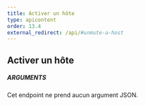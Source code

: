 ```yaml
---
title: Activer un hôte
type: apicontent
order: 13.4
external_redirect: /api/#unmute-a-host
---
```


## Activer un hôte
##### ARGUMENTS

Cet endpoint ne prend aucun argument JSON.
